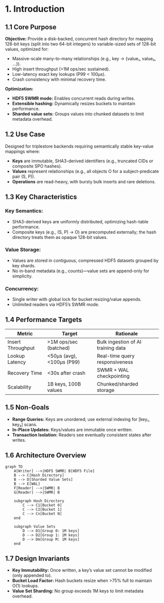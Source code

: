 # 1. Introduction

## 1.1 Core Purpose
**Objective:** Provide a disk-backed, concurrent hash directory for mapping 128-bit keys (split into two 64-bit integers) to variable-sized sets of 128-bit values, optimized for:

- Massive-scale many-to-many relationships (e.g., key → {value₁, value₂, ...}).
- High insert throughput (>1M ops/sec sustained).
- Low-latency exact key lookups (P99 < 100µs).
- Crash consistency with minimal recovery time.

**Optimization:**

- **HDF5 SWMR mode:** Enables concurrent reads during writes.
- **Extensible hashing:** Dynamically resizes buckets to maintain performance.
- **Sharded value sets:** Groups values into chunked datasets to limit metadata overhead.

## 1.2 Use Case
Designed for triplestore backends requiring semantically stable key-value mappings where:

- **Keys** are immutable, SHA3-derived identifiers (e.g., truncated CIDs or composite SPO hashes).
- **Values** represent relationships (e.g., all objects O for a subject-predicate pair (S, P)).
- **Operations** are read-heavy, with bursty bulk inserts and rare deletions.

## 1.3 Key Characteristics
### Key Semantics:

- SHA3-derived keys are uniformly distributed, optimizing hash-table performance.
- Composite keys (e.g., (S, P) → O) are precomputed externally; the hash directory treats them as opaque 128-bit values.

### Value Storage:

- Values are stored in contiguous, compressed HDF5 datasets grouped by key shards.
- No in-band metadata (e.g., counts)—value sets are append-only for simplicity.

### Concurrency:

- Single writer with global lock for bucket resizing/value appends.
- Unlimited readers via HDF5’s SWMR mode.

## 1.4 Performance Targets
| Metric            | Target                  | Rationale                          |
|-------------------|-------------------------|------------------------------------|
| Insert Throughput | >1M ops/sec (batched)   | Bulk ingestion of AI training data |
| Lookup Latency    | <50µs (avg), <100µs (P99)| Real-time query responsiveness     |
| Recovery Time     | <30s after crash        | SWMR + WAL checkpointing           |
| Scalability       | 1B keys, 100B values    | Chunked/sharded storage            |

## 1.5 Non-Goals

- **Range Queries:** Keys are unordered; use external indexing for [key₁, key₂] scans.
- **In-Place Updates:** Keys/values are immutable once written.
- **Transaction Isolation:** Readers see eventually consistent states after writes.

## 1.6 Architecture Overview
```mermaid
graph TD
    A[Writer] -->|HDF5 SWMR| B[HDF5 File]
    B --> C[Hash Directory]
    B --> D[Sharded Value Sets]
    B --> E[WAL]
    F[Reader] -->|SWMR| B
    G[Reader] -->|SWMR| B

    subgraph Hash Directory
        C --> C1[Bucket 0]
        C --> C2[Bucket 1]
        C --> Cn[Bucket N]
    end

    subgraph Value Sets
        D --> D1[Group 0: 1M keys]
        D --> D2[Group 1: 1M keys]
        D --> Dm[Group M: 1M keys]
    end
```

## 1.7 Design Invariants

- **Key Immutability:** Once written, a key’s value set cannot be modified (only appended to).
- **Bucket Load Factor:** Hash buckets resize when >75% full to maintain O(1) lookups.
- **Value Set Sharding:** No group exceeds 1M keys to limit metadata overhead.